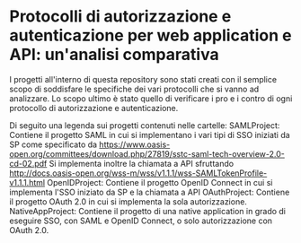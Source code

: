 # Protocolli di autorizzazione e autenticazione per web application e API: un'analisi comparativa

I progetti all'interno di questa repository sono stati creati con il semplice scopo di soddisfare
le specifiche dei vari protocolli che si vanno ad analizzare. Lo scopo ultimo è stato quello di
verificare i pro e i contro di ogni protocollo di autorizzazione e autenticazione.

Di seguito una legenda sui progetti contenuti nelle cartelle:
  SAMLProject: Contiene il progetto SAML in cui si implementano i vari tipi di SSO iniziati da SP come specificato da https://www.oasis-open.org/committees/download.php/27819/sstc-saml-tech-overview-2.0-cd-02.pdf
  Si implementa inoltre la chiamata a API sfruttando http://docs.oasis-open.org/wss-m/wss/v1.1.1/wss-SAMLTokenProfile-v1.1.1.html
  OpenIDProject: Contiene il progetto OpenID Connect in cui si implementa l'SSO iniziato da SP e la chiamata a API
  OAuthProject: Contiene il progetto OAuth 2.0 in cui si implementa la sola autorizzazione.
  NativeAppProject: Contiene il progetto di una native application in grado di eseguire SSO, con SAML e OpenID Connect, o solo autorizzazione con OAuth 2.0.
